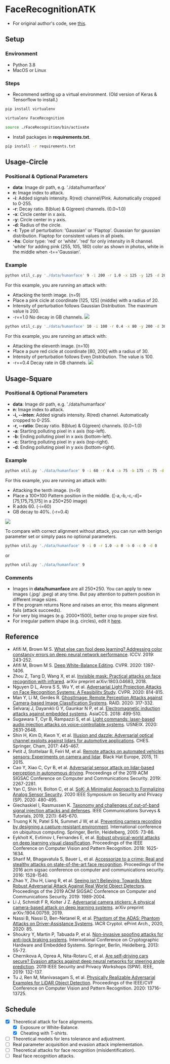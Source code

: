 # FaceRecognitionATK
- For original author's code, see [this](https://github.com/krasserm/face-recognition).

## Setup
### Environment
* Python 3.8
* MacOS or Linux

### Steps
* Recommend setting up a virtual environment. (Old version of Keras & Tensorflow to install.)
```bash
pip install virtualenv

virtualenv FaceRecognition

source ./FaceRecognition/bin/activate
```
* Install packages in **requirements.txt**.
```bash
pip install -r requirements.txt
```
## Usage-Circle
### Positional & Optional Parameters
* **data**: Image dir path, e.g. './data/humanface'
* **n**: Image index to attack.
* **-i**: Added signals intensity. R(red) channel/Pink. Automatically cropped to 0-255.
* **-r**: Decay ratio. B(blue) & G(green) channels. (0.0~1.0)
* **-x**: Circle center in x axis.
* **-y**: Circle center in y axis.
* **-d**: Radius of the circle.
* **-t**: Type of perturbation: 'Gaussian' or 'Flaptop'. Guassian for gaussian distribution. Flaptop for consistent values in all pixels.
* **-hs**: Color type: 'red' or 'white'. 'red' for only intensity in R channel. 'white' for adding pink (255, 105, 180) color as shown in photos, white in the middle when -t=='Gaussian'.

### Example
```bash
python util_c.py './data/humanface' 9 -i 200 -r 1.0 -x 125 -y 125 -d 20 -t 'Gaussian' -hs 'white'
```
For this example, you are running an attack with:
* Attacking the tenth image. (n=9)
* Place a pink cicle at coordinate \[125, 125] (middle) with a radius of 20.
* Intensity of perturbation follows Gaussian Distribution. The maximum value is 200.
* -r==1.0 No decay in GB channels.
![](Figure_2.png)

```bash
python util_c.py './data/humanface' 10 -i 100 -r 0.4 -x 80 -y 200 -d 30 -t 'Flaptop' -hs 'red'
```
For this example, you are running an attack with:
* Attacking the eleventh image. (n=10)
* Place a pure red cicle at coordinate \[80, 200] with a radius of 30.
* Intensity of perturbation follows Even Distribution. The value is 100.
* -r==0.4 Decay rate in GB channels.
![](Figure_3.png)

## Usage-Square
### Positional & Optional Parameters
* **data**: Image dir path, e.g. './data/humanface'
* **n**: Image index to attack.
* **-i, --inten**: Added signals intensity. R(red) channel. Automatically cropped to 0-255.
* **-r, --ratio**: Decay ratio. B(blue) & G(green) channels. (0.0~1.0)
* **-a**: Starting polluting pixel in x axis (top-left).
* **-b**: Ending polluting pixel in x axis (bottom-left).
* **-c**: Starting polluting pixel in y axis (top-right).
* **-d**: Ending polluting pixel in y axis (bottom-right).

### Example
```bash
python util.py './data/humanface' 9 -i 60 -r 0.4 -a 75 -b 175 -c 75 -d 175
```
For this example, you are running an attack with:
* Attacking the tenth image. (n=9)
* Place a 100\*100 Pattern position in the middle. (\[-a,-b,-c,-d]=\[75,175,75,175] in a 250\*250 image)
* R adds 60. (-i=60)
* GB decay to 40%. (-r=0.4)

![](Figure_1.png)

To compare with correct alignment without attack, you can run with benign parameter set or simply pass no optional parameters.
```bash
python util.py './data/humanface' 9 -i 0 -r 1.0 -a 0 -b 0 -c 0 -d 0
```
or
```bash
python util.py './data/humanface' 9
```

### Comments
- Images in **data/humanface** are all 250\*250. You can apply to new images (.jpg/ .jpeg) at any time. But pay attention to pattern position in different image sizes.
- If the program returns None and raises an error, this means alignment fails (attack succeeds).
- For very big images (e.g. 2000\*1500), better crop to proper size first.
- For irregular pattern shape (e.g. circles), edit it [here](https://github.com/liuzey/FaceRecognitionATK/blob/762058053c6b2c42c6100410924bc5c1a41da809/contaminate.py#L25).

## Reference
* Afifi M, Brown M S. [What else can fool deep learning? Addressing color constancy errors on deep neural network performance](https://openaccess.thecvf.com/content_ICCV_2019/papers/Afifi_What_Else_Can_Fool_Deep_Learning_Addressing_Color_Constancy_Errors_ICCV_2019_paper.pdf). ICCV. 2019: 243-252.
* Afifi M, Brown M S. [Deep White-Balance Editing](https://openaccess.thecvf.com/content_CVPR_2020/papers/Afifi_Deep_White-Balance_Editing_CVPR_2020_paper.pdf). CVPR. 2020: 1397-1406.
* Zhou Z, Tang D, Wang X, et al. [Invisible mask: Practical attacks on face recognition with infrared](https://arxiv.org/pdf/1803.04683.pdf). arXiv preprint arXiv:1803.04683, 2018.
* Nguyen D L, Arora S S, Wu Y, et al. [Adversarial Light Projection Attacks on Face Recognition Systems: A Feasibility Study](https://openaccess.thecvf.com/content_CVPRW_2020/papers/w48/Nguyen_Adversarial_Light_Projection_Attacks_on_Face_Recognition_Systems_A_Feasibility_CVPRW_2020_paper.pdf). CVPR. 2020: 814-815.
* Man Y, Li M, Gerdes R. [GhostImage: Remote Perception Attacks against Camera-based Image Classification Systems](https://arxiv.org/pdf/2001.07792.pdf). RAID. 2020: 317-332.
* Selvaraj J, Dayanıklı G Y, Gaunkar N P, et al. [Electromagnetic induction attacks against embedded systems](https://dl.acm.org/doi/abs/10.1145/3196494.3196556). AsiaCCS. 2018: 499-510.
* Sugawara T, Cyr B, Rampazzi S, et al. [Light commands: laser-based audio injection attacks on voice-controllable systems](https://www.usenix.org/system/files/sec20-sugawara.pdf). USNEIX. 2020: 2631-2648.
* Shin H, Kim D, Kwon Y, et al. [Illusion and dazzle: Adversarial optical channel exploits against lidars for automotive applications](https://link.springer.com/chapter/10.1007/978-3-319-66787-4_22). CHES. Springer, Cham, 2017: 445-467.
* Petit J, Stottelaar B, Feiri M, et al. [Remote attacks on automated vehicles sensors: Experiments on camera and lidar](https://www.blackhat.com/docs/eu-15/materials/eu-15-Petit-Self-Driving-And-Connected-Cars-Fooling-Sensors-And-Tracking-Drivers-wp1.pdf). Black Hat Europe, 2015, 11: 2015.
* Cao Y, Xiao C, Cyr B, et al. [Adversarial sensor attack on lidar-based perception in autonomous driving](https://arxiv.org/pdf/1907.06826.pdf). Proceedings of the 2019 ACM SIGSAC Conference on Computer and Communications Security. 2019: 2267-2281.
* Yan C, Shin H, Bolton C, et al. [SoK: A Minimalist Approach to Formalizing Analog Sensor Security](http://www.connorbolton.com/papers/oakland2020-SoK.pdf). 2020 IEEE Symposium on Security and Privacy (SP). 2020: 480-495.
* Giechaskiel I, Rasmussen K. [Taxonomy and challenges of out-of-band signal injection attacks and defenses](https://ieeexplore.ieee.org/iel7/9739/5451756/08896847.pdf?casa_token=szxecPE70gEAAAAA:VvJLh7KJ08wWBKoX-boFkkhGEYWJEsWmgHVAiuN3-H6bSWHhn0bSCqXQlYpLIXvSyYZIfilTlRk). IEEE Communications Surveys & Tutorials, 2019, 22(1): 645-670.
* Truong K N, Patel S N, Summet J W, et al. [Preventing camera recording by designing a capture-resistant environment](http://www.rageuniversity.org/PRISONESCAPE/CCTV%20SURVEILLANCE%20PRISONS/neutralising%20cameras%20with%20pulsed%20flash.pdf). International conference on ubiquitous computing. Springer, Berlin, Heidelberg, 2005: 73-86.
* Eykholt K, Evtimov I, Fernandes E, et al. [Robust physical-world attacks on deep learning visual classification](https://openaccess.thecvf.com/content_cvpr_2018/papers/Eykholt_Robust_Physical-World_Attacks_CVPR_2018_paper.pdf). Proceedings of the IEEE Conference on Computer Vision and Pattern Recognition. 2018: 1625-1634.
* Sharif M, Bhagavatula S, Bauer L, et al. [Accessorize to a crime: Real and stealthy attacks on state-of-the-art face recognition](https://dl.acm.org/doi/pdf/10.1145/2976749.2978392?casa_token=i5WILqa5WdAAAAAA:Rr_wzEoPOdN0cd9lykedU065kowyXOuFiYnhERBs5B3sKJwf9ATr8V4MLyh9VQkyktrKD_Q4CzMiWg). Proceedings of the 2016 acm sigsac conference on computer and communications security. 2016: 1528-1540.
* Zhao Y, Zhu H, Liang R, et al. [Seeing isn't Believing: Towards More Robust Adversarial Attack Against Real World Object Detectors](https://dl.acm.org/doi/pdf/10.1145/3319535.3354259?casa_token=V_cJirt_ZtsAAAAA:VlJWXSqFBDcsY8-WBdqf4Wp5bpAv_H0ioVsfnP1iKS2F2QpJ8gpCZ8p1pSv6oBv_R-SqIEvJfT9vUQ). Proceedings of the 2019 ACM SIGSAC Conference on Computer and Communications Security. 2019: 1989-2004.
* Li J, Schmidt F R, Kolter J Z. [Adversarial camera stickers: A physical camera-based attack on deep learning systems](https://arxiv.org/pdf/1904.00759). arXiv preprint arXiv:1904.00759, 2019.
* Nassi B, Nassi D, Ben-Netanel R, et al. [Phantom of the ADAS: Phantom Attacks on Driver-Assistance Systems](https://pdfs.semanticscholar.org/0842/8fb2ce2732afbc9d91a63359cc603a25602a.pdf). IACR Cryptol. ePrint Arch., 2020, 2020: 85.
* Shoukry Y, Martin P, Tabuada P, et al. [Non-invasive spoofing attacks for anti-lock braking systems](https://eprint.iacr.org/2015/419.pdf). International Conference on Cryptographic Hardware and Embedded Systems. Springer, Berlin, Heidelberg, 2013: 55-72.
* Chernikova A, Oprea A, Nita-Rotaru C, et al. [Are self-driving cars secure? Evasion attacks against deep neural networks for steering angle prediction](https://ieeexplore.ieee.org/iel7/8834415/8844588/08844593.pdf?casa_token=8CxUaI_lVpMAAAAA:YyU9w0k1IYGCbO1LAj2rsWkbQG3dVdq4pVZ9bnPfJwNXd6ifL8HyAPKIQEnOCnbYotYgx6R3U2k). 2019 IEEE Security and Privacy Workshops (SPW). IEEE, 2019: 132-137.
* Tu J, Ren M, Manivasagam S, et al. [Physically Realizable Adversarial Examples for LiDAR Object Detection](http://openaccess.thecvf.com/content_CVPR_2020/papers/Tu_Physically_Realizable_Adversarial_Examples_for_LiDAR_Object_Detection_CVPR_2020_paper.pdf). Proceedings of the IEEE/CVF Conference on Computer Vision and Pattern Recognition. 2020: 13716-13725.

## Schedule
- [x] Theoretical attack for face alignments.
  - [x] Exposure or White-Balance.
  - [x] Cheating with T-shirts.
- [ ] Theoretical models for lens tolerance and adjustment.
- [ ] Real parameter acquisition and evasion attack implementation.
- [ ] Theoretical attacks for face recognition (misidentification).
- [ ] Real face recognition attacks.
